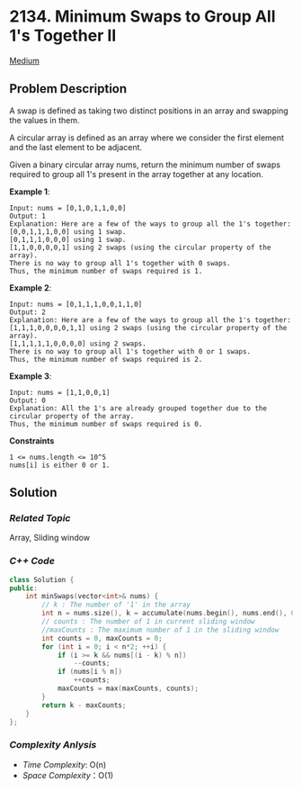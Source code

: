 # 2134. Minimum Swaps to Group All 1's Together II
[Medium](https://leetcode.com/problems/minimum-swaps-to-group-all-1s-together-ii/description/)

## Problem Description

A swap is defined as taking two distinct positions in an array and swapping the values in them.

A circular array is defined as an array where we consider the first element and the last element to be adjacent.

Given a binary circular array nums, return the minimum number of swaps required to group all 1's present in the array together at any location.


**Example 1**:
```
Input: nums = [0,1,0,1,1,0,0]
Output: 1
Explanation: Here are a few of the ways to group all the 1's together:
[0,0,1,1,1,0,0] using 1 swap.
[0,1,1,1,0,0,0] using 1 swap.
[1,1,0,0,0,0,1] using 2 swaps (using the circular property of the array).
There is no way to group all 1's together with 0 swaps.
Thus, the minimum number of swaps required is 1.
```
**Example 2**:
```
Input: nums = [0,1,1,1,0,0,1,1,0]
Output: 2
Explanation: Here are a few of the ways to group all the 1's together:
[1,1,1,0,0,0,0,1,1] using 2 swaps (using the circular property of the array).
[1,1,1,1,1,0,0,0,0] using 2 swaps.
There is no way to group all 1's together with 0 or 1 swaps.
Thus, the minimum number of swaps required is 2.
```
**Example 3**:
```
Input: nums = [1,1,0,0,1]
Output: 0
Explanation: All the 1's are already grouped together due to the circular property of the array.
Thus, the minimum number of swaps required is 0.
```

**Constraints**
```
1 <= nums.length <= 10^5
nums[i] is either 0 or 1.
```

## Solution

### _Related Topic_
   Array, Sliding window

### _C++ Code_
```cpp
class Solution {
public:
    int minSwaps(vector<int>& nums) {
        // k : The number of '1' in the array
        int n = nums.size(), k = accumulate(nums.begin(), nums.end(), 0);
        // counts : The number of 1 in current sliding window
        //maxCounts : The maximum number of 1 in the sliding window
        int counts = 0, maxCounts = 0;
        for (int i = 0; i < n*2; ++i) {
            if (i >= k && nums[(i - k) % n])
                --counts;
            if (nums[i % n])
                ++counts;
            maxCounts = max(maxCounts, counts);
        }
        return k - maxCounts;        
    }
};
```

### _Complexity Anlysis_
- _Time Complexity_: O(n)
- _Space Complexity_：O(1)
